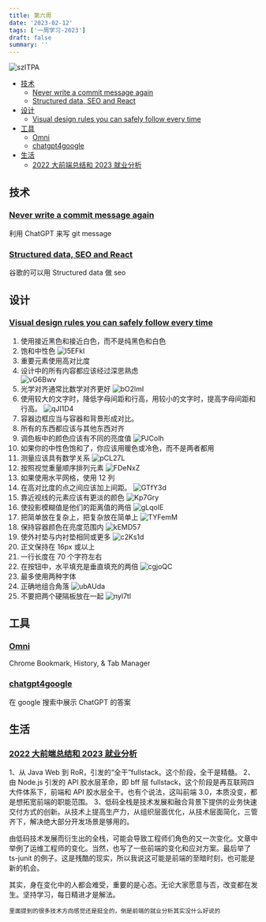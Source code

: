```yaml
---
title: 第六周
date: '2023-02-12'
tags: ['一周学习-2023']
draft: false
summary: ''
---
```


![szITPA](https://cdn.jsdelivr.net/gh/klaaay/pbed@main/uPic/szITPA.jpg)

- [技术](#技术)
  - [Never write a commit message again](#never-write-a-commit-message-again)
  - [Structured data, SEO and React](#structured-data-seo-and-react)
- [设计](#设计)
  - [Visual design rules you can safely follow every time](#visual-design-rules-you-can-safely-follow-every-time)
- [工具](#工具)
  - [Omni](#omni)
  - [chatgpt4google](#chatgpt4google)
- [生活](#生活)
  - [2022 大前端总结和 2023 就业分析](#2022-大前端总结和-2023-就业分析)

## 技术

### [Never write a commit message again](https://zura.wiki/post/never-write-a-commit-message-again-with-the-help-of-gpt-3/)

利用 ChatGPT 来写 git message

### [Structured data, SEO and React](https://johnnyreilly.com/structured-data-seo-and-react)

谷歌的可以用 Structured data 做 seo

## 设计

### [Visual design rules you can safely follow every time](https://anthonyhobday.com/sideprojects/saferules/)

1. 使用接近黑色和接近白色，而不是纯黑色和白色
2. 饱和中性色
   ![l5EFkl](https://cdn.jsdelivr.net/gh/klaaay/pbed@main/uPic/l5EFkl.jpg)
3. 重要元素使用高对比度
4. 设计中的所有内容都应该经过深思熟虑  
   ![vG6Bwv](https://cdn.jsdelivr.net/gh/klaaay/pbed@main/uPic/vG6Bwv.jpg)
5. 光学对齐通常比数学对齐更好
   ![bO2lmI](https://cdn.jsdelivr.net/gh/klaaay/pbed@main/uPic/bO2lmI.jpg)
6. 使用较大的文字时，降低字母间距和行高，用较小的文字时，提高字母间距和行高。
   ![qJI1D4](https://cdn.jsdelivr.net/gh/klaaay/pbed@main/uPic/qJI1D4.jpg)
7. 容器边框应当与容器和背景形成对比。
8. 所有的东西都应该与其他东西对齐
9. 调色板中的颜色应该有不同的亮度值
   ![PJColh](https://cdn.jsdelivr.net/gh/klaaay/pbed@main/uPic/PJColh.jpg)
10. 如果你的中性色饱和了，你应该用暖色或冷色，而不是两者都用
11. 测量应该具有数学关系
    ![pCL27L](https://cdn.jsdelivr.net/gh/klaaay/pbed@main/uPic/pCL27L.jpg)
12. 按照视觉重量顺序排列元素
    ![FDeNxZ](https://cdn.jsdelivr.net/gh/klaaay/pbed@main/uPic/FDeNxZ.jpg)
13. 如果使用水平网格，使用 12 列
14. 在高对比度的点之间应该加上间距。
    ![GTfY3d](https://cdn.jsdelivr.net/gh/klaaay/pbed@main/uPic/GTfY3d.jpg)
15. 靠近视线的元素应该有更淡的颜色
    ![Kp7Gry](https://cdn.jsdelivr.net/gh/klaaay/pbed@main/uPic/Kp7Gry.jpg)
16. 使投影模糊值是他们的距离值的两倍
    ![gLqoIE](https://cdn.jsdelivr.net/gh/klaaay/pbed@main/uPic/gLqoIE.jpg)
17. 把简单放在复杂上，把复杂放在简单上
    ![TYFemM](https://cdn.jsdelivr.net/gh/klaaay/pbed@main/uPic/TYFemM.jpg)
18. 保持容器颜色在亮度范围内
    ![kEMD57](https://cdn.jsdelivr.net/gh/klaaay/pbed@main/uPic/kEMD57.jpg)
19. 使外衬垫与内衬垫相同或更多
    ![c2Ks1d](https://cdn.jsdelivr.net/gh/klaaay/pbed@main/uPic/c2Ks1d.jpg)
20. 正文保持在 16px 或以上
21. 一行长度在 70 个字符左右
22. 在按钮中，水平填充是垂直填充的两倍
    ![cgjoQC](https://cdn.jsdelivr.net/gh/klaaay/pbed@main/uPic/cgjoQC.jpg)
23. 最多使用两种字体
24. 正确地组合角落
    ![ubAUda](https://cdn.jsdelivr.net/gh/klaaay/pbed@main/uPic/ubAUda.jpg)
25. 不要把两个硬隔板放在一起
    ![nyl7tl](https://cdn.jsdelivr.net/gh/klaaay/pbed@main/uPic/nyl7tl.jpg)

## 工具

### [Omni](https://chrome.google.com/webstore/detail/omni-bookmark-history-tab/mapjgeachilmcbbokkgcbgpbakaaeehi?utm_source=chrome-ntp-icon)

Chrome Bookmark, History, & Tab Manager

### [chatgpt4google](https://chatgpt4google.com/)

在 google 搜索中展示 ChatGPT 的答案

## 生活

### [2022 大前端总结和 2023 就业分析](https://zhuanlan.zhihu.com/p/603410758)

1、从 Java Web 到 RoR，引发的“全干”fullstack。这个阶段，全干是精髓。
2、由 Node.js 引发的 API 胶水层革命，即 bff 层 fullstack，这个阶段是再互联网四大件体系下，前端和 API 胶水层全干。也有个说法，这叫前端 3.0，本质没变，都是想拓宽前端的职能范围。
3、低码全栈是技术发展和融合背景下提供的业务快速交付方式的创新。从技术上提高生产力，从组织层面优化，从技术层面简化，三管齐下，解决绝大部分开发场景是够用的。

由低码技术发展而衍生出的全栈，可能会导致工程师们角色的又一次变化。文章中举例了运维工程师的变化。当然，也写了一些前端的变化和应对方案。最后举了 ts-junit 的例子。这是残酷的现实，所以我说这可能是前端的至暗时刻，也可能是新的机会。

其实，身在变化中的人都会难受，重要的是心态。无论大家愿意与否，改变都在发生。坚持学习，每日精进才是解法。

`里面提到的很多技术方向感觉还是挺全的，倒是前端的就业分析其实没什么好说的`
